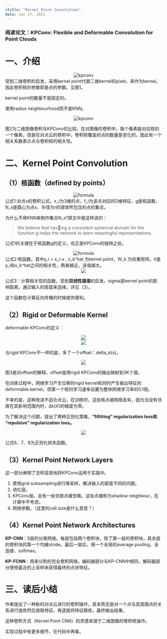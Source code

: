 ```yaml
---
<title: "Kernel Point Convolution"
date: Jan 27, 2021
---
```


### 阅读论文：KPConv: Flexible and Deformable Convolution for Point Clouds

# 一、介绍

<center>
  <img src="../imgs/kpconv.png" alt="kpconv">
  </center>
  受到二维卷积的启发，采用kernel point代替二维kernel的pixel，来作为kernel。因此卷积核的参数即是点的参数。见图1。

  kernel point的数量不是固定的。

使用radius neighbourhood而不是KNN。

<center>
<img src="../imgs/kpconv2.png" alt="kpconv">
</center>

图2为二维图像卷积与KPConv的比较。在对图像的卷积中，每个像素能对应核的一个像素，但是在对点云的卷积中，卷积核覆盖的点的数量是变化的，因此有一个相关系数表示点与卷积核的相关性。

# 二、Kernel Point Convolution
## （1）核函数（defined by points）
<center>
<img src="../imgs/formula7.png" alt="formula">
</center>
公式1:对点x的卷积公式。x_i为3维的点，f_i为该点对应的D维特征，g是核函数，N_x是圆心为点x、半径为r的球体所包含的点的集合。


为什么不用KNN来制作集合N_x?原文中是这样说的：
> We believe that having a consistent spherical domain for the function g helps the network to learn meaningful representations.

公式1的关键在于核函数g的定义，也正是KPConv的独特之处。




<center>
<img src="../imgs/formula8.png" alt="formula">
</center>
公式2:核函数。其中y_i = x_i-x , x_k^hat 为kernel point，W_k 为权重矩阵。h是y_i和x_k^hat之间的相关性，两者越近，该值越大。



<center>
  <img src="../imgs/formula9.png">
</center>

公式3：计算相关性的函数。受到**双线性插值**的启发。sigma是kernel point的影响距离，通过输入的密度来选择。详见（3）。

这个函数在计算反向传播的时候提供便利。

## （2）Rigid or Deformable Kernel

deformable KPConv的定义：

<center>
  <img src="../imgs/formula10.png">
</center>

<center>
  <img src="../imgs/formula11.png">
</center>

与rigid KPConv不一样的是，多了一个offset：delta_k(x)。





<center>
  <img src="../imgs/kpconv3.png">
</center>

图3是对offset的解释。offset是用rigid KPConv的输出映射到3K个值。

在训练过程中，网络学习产生位移的rigid kernel和同时产生输出特征的deformable kernel，但第一个核的学习速率设置为整体网络学习率的0.1倍。



不幸的是，这种改进不适合点云。在训练时，这些核点被网络丢失，因为当没有邻居在其影响范围内时，∆k(X)的梯度为零。

为了解决这个问题，提出了两种正则化策略，**“fifitting” regularization loss和 “repulsive” regularization loss。**

<center>
  <img src="../imgs/formula12.png">
</center>

公式6、7、8为正则化损失函数。

## （3）Kernel Point Network Layers

这一部分阐明了怎样高效地将KPConv运用于实践中。

1. 使用grid subsampling进行降采样，解决输入的密度不同的问题。
2. 池化层。
3. KPConv层。会有一些邻居点被忽略，这些点被称为shadow neighbour，在计算中不考虑。
4. 网络参数。（这里的cell size是什么意思？）

## （4）Kernel Point Network Architectures

**KP-CNN**：5层的分类网络。每层包括两个卷积块，除了第一层的卷积块，其余层的卷积块的第一个均被stride。最后一层后，用一个全局的average pooling、全连接、softmax。

**KP-FCNN**：用来分割的完全卷积网络。编码器部分与KP-CNN中相同，解码器部分使用最近的上采样来获得最终的点状特征。

# 三、读后小结

作者提出了一种新的对点云进行的卷积操作，其本质还是对一个点与其周围点的关系进行提炼然后提取特征，再逐层将特征精炼，最终输出结果。

这种卷积方式（Kernel Point CNN）的灵感来源于二维图像的卷积核操作。

实现过程中有更多细节，在代码中再看。